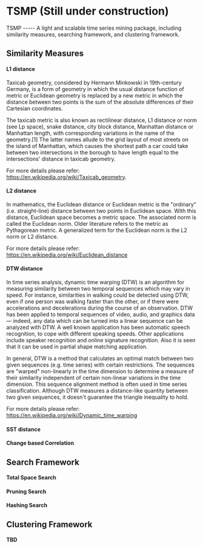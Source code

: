 # TSMP (Still under construction)
TSMP ----- A light and scalable time series mining package, including similarity measures, searching framework, and clustering framework.


## Similarity Measures
#### L1 distance

Taxicab geometry, considered by Hermann Minkowski in 19th-century Germany, is a form of geometry in which the usual distance function of metric or Euclidean geometry is replaced by a new metric in which the distance between two points is the sum of the absolute differences of their Cartesian coordinates.

The taxicab metric is also known as rectilinear distance, L1 distance or norm (see Lp space), snake distance, city block distance, Manhattan distance or Manhattan length, with corresponding variations in the name of the geometry.[1] The latter names allude to the grid layout of most streets on the island of Manhattan, which causes the shortest path a car could take between two intersections in the borough to have length equal to the intersections' distance in taxicab geometry. 

For more details please refer: https://en.wikipedia.org/wiki/Taxicab_geometry.

#### L2 distance

In mathematics, the Euclidean distance or Euclidean metric is the "ordinary" (i.e. straight-line) distance between two points in Euclidean space. With this distance, Euclidean space becomes a metric space. The associated norm is called the Euclidean norm. Older literature refers to the metric as Pythagorean metric. A generalized term for the Euclidean norm is the L2 norm or L2 distance.

For more details please refer: https://en.wikipedia.org/wiki/Euclidean_distance

#### DTW distance
In time series analysis, dynamic time warping (DTW) is an algorithm for measuring similarity between two temporal sequences which may vary in speed. For instance, similarities in walking could be detected using DTW, even if one person was walking faster than the other, or if there were accelerations and decelerations during the course of an observation. DTW has been applied to temporal sequences of video, audio, and graphics data — indeed, any data which can be turned into a linear sequence can be analyzed with DTW. A well known application has been automatic speech recognition, to cope with different speaking speeds. Other applications include speaker recognition and online signature recognition. Also it is seen that it can be used in partial shape matching application.

In general, DTW is a method that calculates an optimal match between two given sequences (e.g. time series) with certain restrictions. The sequences are "warped" non-linearly in the time dimension to determine a measure of their similarity independent of certain non-linear variations in the time dimension. This sequence alignment method is often used in time series classification. Although DTW measures a distance-like quantity between two given sequences, it doesn't guarantee the triangle inequality to hold.

For more details please refer: https://en.wikipedia.org/wiki/Dynamic_time_warping

#### SST distance 
#### Change based Correlation

## Search Framework
#### Total Space Search
#### Pruning Search
#### Hashing Search

## Clustering Framework
#### TBD
